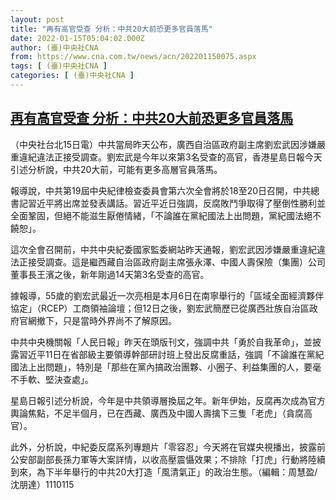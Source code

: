 ```yaml
---
layout: post
title: "再有高官受查 分析：中共20大前恐更多官員落馬"
date: 2022-01-15T05:04:02.000Z
author: (臺)中央社CNA
from: https://www.cna.com.tw/news/acn/202201150075.aspx
tags: [ (臺)中央社CNA ]
categories: [ (臺)中央社CNA ]
---
```

<!--1642223042000-->
[再有高官受查 分析：中共20大前恐更多官員落馬](https://www.cna.com.tw/news/acn/202201150075.aspx)
------

<div>
<div></div><div><p>（中央社台北15日電）中共當局昨天公布，廣西自治區政府副主席劉宏武因涉嫌嚴重違紀違法正接受調查。劉宏武是今年以來第3名受查的高官，香港星島日報今天引述分析說，中共20大前，可能有更多高層官員落馬。</p><p>報導說，中共第19屆中央紀律檢查委員會第六次全會將於18至20日召開，中共總書記習近平將出席並發表講話。習近平近日強調，反腐敗鬥爭取得了壓倒性勝利並全面鞏固，但絕不能滋生厭倦情緒，「不論誰在黨紀國法上出問題，黨紀國法絕不饒恕」。</p><p>這次全會召開前，中共中央紀委國家監委網站昨天通報，劉宏武因涉嫌嚴重違紀違法正接受調查。這是繼西藏自治區政府副主席張永澤、中國人壽保險（集團）公司董事長王濱之後，新年剛過14天第3名受查的高官。</p><p>據報導，55歲的劉宏武最近一次亮相是本月6日在南寧舉行的「區域全面經濟夥伴協定」（RCEP）工商領袖論壇；但12日之後，劉宏武簡歷已從廣西壯族自治區政府官網撤下，只是當時外界尚不了解原因。</p><p>中共中央機關報「人民日報」昨天在頭版刊文，強調中共「勇於自我革命」，並披露習近平11日在省部級主要領導幹部研討班上發出反腐重話，強調「不論誰在黨紀國法上出問題」，特別是「那些在黨內搞政治團夥、小圈子、利益集團的人，要毫不手軟、堅決查處」。</p><p>星島日報引述分析說，今年是中共領導層換屆之年。新年伊始，反腐再次成為官方輿論焦點，不足半個月，已在西藏、廣西及中國人壽擒下三隻「老虎」（貪腐高官）。</p><p>此外，分析說，中紀委反腐系列專題片「零容忍」今天將在官媒央視播出，披露前公安部副部長孫力軍等大案詳情，以收高壓震懾效果；不排除「打虎」行動將陸續到來，為下半年舉行的中共20大打造「風清氣正」的政治生態。（編輯：周慧盈/沈朋達）1110115</p></div>
</div>

